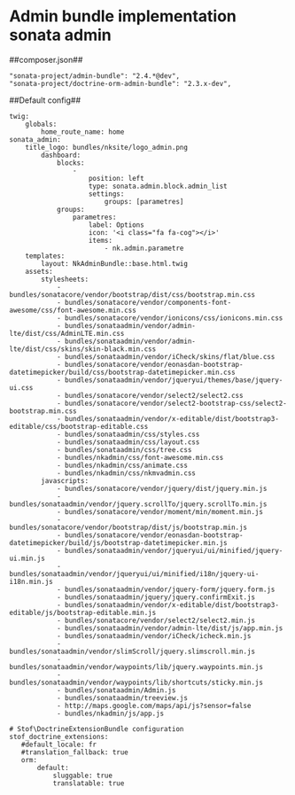 Admin bundle implementation sonata admin
========================


##composer.json##


    "sonata-project/admin-bundle": "2.4.*@dev",
    "sonata-project/doctrine-orm-admin-bundle": "2.3.x-dev",


##Default config##

    twig:
        globals:
            home_route_name: home
    sonata_admin:
        title_logo: bundles/nksite/logo_admin.png
            dashboard:
                blocks:
                    -
                        position: left
                        type: sonata.admin.block.admin_list
                        settings:
                            groups: [parametres]
                groups:
                    parametres:
                        label: Options
                        icon: '<i class="fa fa-cog"></i>'
                        items:
                            - nk.admin.parametre
        templates:
            layout: NkAdminBundle::base.html.twig
        assets:
            stylesheets:
                - bundles/sonatacore/vendor/bootstrap/dist/css/bootstrap.min.css
                - bundles/sonatacore/vendor/components-font-awesome/css/font-awesome.min.css
                - bundles/sonatacore/vendor/ionicons/css/ionicons.min.css
                - bundles/sonataadmin/vendor/admin-lte/dist/css/AdminLTE.min.css
                - bundles/sonataadmin/vendor/admin-lte/dist/css/skins/skin-black.min.css
                - bundles/sonataadmin/vendor/iCheck/skins/flat/blue.css
                - bundles/sonatacore/vendor/eonasdan-bootstrap-datetimepicker/build/css/bootstrap-datetimepicker.min.css
                - bundles/sonataadmin/vendor/jqueryui/themes/base/jquery-ui.css
                - bundles/sonatacore/vendor/select2/select2.css
                - bundles/sonatacore/vendor/select2-bootstrap-css/select2-bootstrap.min.css
                - bundles/sonataadmin/vendor/x-editable/dist/bootstrap3-editable/css/bootstrap-editable.css
                - bundles/sonataadmin/css/styles.css
                - bundles/sonataadmin/css/layout.css
                - bundles/sonataadmin/css/tree.css
                - bundles/nkadmin/css/font-awesome.min.css
                - bundles/nkadmin/css/animate.css
                - bundles/nkadmin/css/nkmvadmin.css
            javascripts:
                - bundles/sonatacore/vendor/jquery/dist/jquery.min.js
                - bundles/sonataadmin/vendor/jquery.scrollTo/jquery.scrollTo.min.js
                - bundles/sonatacore/vendor/moment/min/moment.min.js
                - bundles/sonatacore/vendor/bootstrap/dist/js/bootstrap.min.js
                - bundles/sonatacore/vendor/eonasdan-bootstrap-datetimepicker/build/js/bootstrap-datetimepicker.min.js
                - bundles/sonataadmin/vendor/jqueryui/ui/minified/jquery-ui.min.js
                - bundles/sonataadmin/vendor/jqueryui/ui/minified/i18n/jquery-ui-i18n.min.js
                - bundles/sonataadmin/vendor/jquery-form/jquery.form.js
                - bundles/sonataadmin/jquery/jquery.confirmExit.js
                - bundles/sonataadmin/vendor/x-editable/dist/bootstrap3-editable/js/bootstrap-editable.min.js
                - bundles/sonatacore/vendor/select2/select2.min.js
                - bundles/sonataadmin/vendor/admin-lte/dist/js/app.min.js
                - bundles/sonataadmin/vendor/iCheck/icheck.min.js
                - bundles/sonataadmin/vendor/slimScroll/jquery.slimscroll.min.js
                - bundles/sonataadmin/vendor/waypoints/lib/jquery.waypoints.min.js
                - bundles/sonataadmin/vendor/waypoints/lib/shortcuts/sticky.min.js
                - bundles/sonataadmin/Admin.js
                - bundles/sonataadmin/treeview.js
                - http://maps.google.com/maps/api/js?sensor=false
                - bundles/nkadmin/js/app.js                
        
    # Stof\DoctrineExtensionBundle configuration
    stof_doctrine_extensions:
       #default_locale: fr
       #translation_fallback: true
       orm:
           default:
               sluggable: true
               translatable: true
